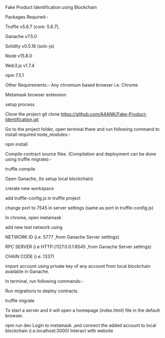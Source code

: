 Fake Product Identification using Blockchain

Packages Required:-

Truffle v5.6.7 (core: 5.6.7),

Ganache v7.5.0

Solidity v0.5.16 (solc-js)

Node v15.8.0

Web3.js v1.7.4

npm 7.5.1


Other Requirements:-
Any chromium based browser i.e. Chrome

Metamask browser extension

setup process

Clone the project
git clone https://github.com/A4ANK/Fake-Product-Identification.git

Go to the project folder, open terminal there and run following command to install required node_modules:-

npm install

Compile contract source files. (Compilation and deployment can be done using truffle migrate):-

truffle compile

Open Ganache, (to setup local blockchain)

crerate new workspace

add truffle-config.js in truffle project

change port to 7545 in server settings (same as port in truffle-config.js)

In chrome, open metamask

add new test network using

NETWORK ID (i.e. 5777 ,from Ganache Server settings)

RPC SERVER (i.e HTTP://127.0.0.1:8545 ,from Ganache Server settings)

CHAIN CODE (i.e. 1337)

import account using private key of any account from local blockchain available in Ganache.

In terminal, run following commands:-

Run migrations to deploy contracts.

truffle migrate


To start a server and it will open a homepage (index.html) file in the default browser.

npm run dev 
Login to metamask ,and connect the added account to local blockchain (i.e.localhost:3000)
Interact with website
